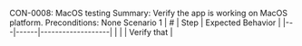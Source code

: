 CON-0008: MacOS testing
Summary: Verify the app is working on MacOS platform.
Preconditions: None
Scenario 1
 | \# | Step | Expected Behavior | 
 |---|------|-------------------| 
 |   |      | Verify that       | 
